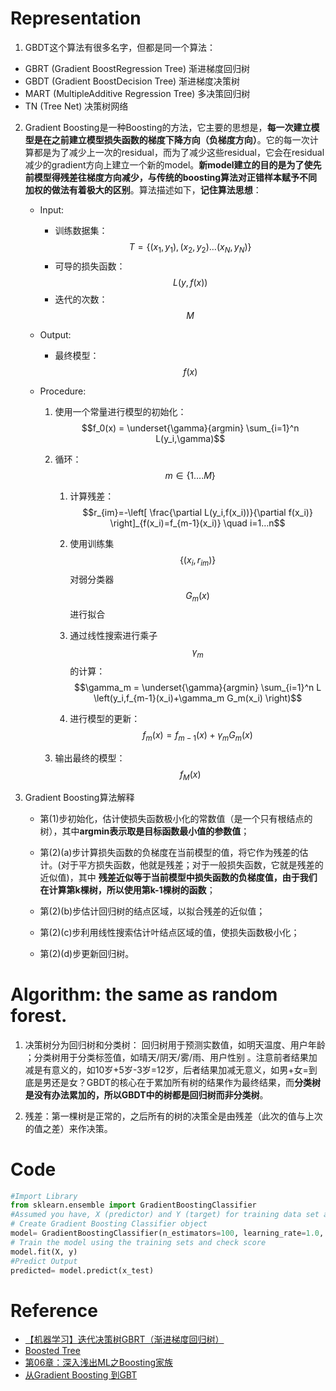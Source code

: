 # Representation

1. GBDT这个算法有很多名字，但都是同一个算法：

  * GBRT \(Gradient BoostRegression Tree\) 渐进梯度回归树
  * GBDT \(Gradient BoostDecision Tree\) 渐进梯度决策树
  * MART \(MultipleAdditive Regression Tree\) 多决策回归树
  * TN \(Tree Net\) 决策树网络

2. Gradient Boosting是一种Boosting的方法，它主要的思想是，**每一次建立模型是在之前建立模型损失函数的梯度下降方向（负梯度方向）**。它的每一次计算都是为了减少上一次的residual，而为了减少这些residual，它会在residual减少的gradient方向上建立一个新的model。**新model建立的目的是为了使先前模型得残差往梯度方向减少，与传统的boosting算法对正错样本赋予不同加权的做法有着极大的区别**。算法描述如下，**记住算法思想**：

    - Input:

        * 训练数据集：$$T=\{(x_1,y_1),(x_2,y_2)…(x_N,y_N)\}$$
        * 可导的损失函数：$$L(y,f(x))$$
        * 迭代的次数：$$M$$

    - Output:

        * 最终模型：$$f(x)$$

    - Procedure:

        1. 使用一个常量进行模型的初始化：$$f_0(x) = \underset{\gamma}{argmin} \sum_{i=1}^n L(y_i,\gamma)$$

        2. 循环：$$m \in \{1….M\}$$

            1. 计算残差：$$r_{im}=-\left[ \frac{\partial L(y_i,f(x_i))}{\partial f(x_i)}  \right]_{f(x_i)=f_{m-1}(x_i)} \quad i=1…n$$

            2. 使用训练集$$\{(x_i,r_{im})\}$$对弱分类器$$G_m(x)$$进行拟合

            3. 通过线性搜索进行乘子$$\gamma_m$$的计算：$$\gamma_m = \underset{\gamma}{argmin} \sum_{i=1}^n L \left(y_i,f_{m-1}(x_i)+\gamma_m G_m(x_i) \right)$$

            4. 进行模型的更新：$$f_m(x) = f_{m-1}(x)+\gamma_m G_m(x)$$

        3. 输出最终的模型：$$f_M(x)$$

3. Gradient Boosting算法解释

    - 第(1)步初始化，估计使损失函数极小化的常数值（是一个只有根结点的树），其中**argmin表示取是目标函数最小值的参数值**；

    - 第(2)(a)步计算损失函数的负梯度在当前模型的值，将它作为残差的估计。(对于平方损失函数，他就是残差；对于一般损失函数，它就是残差的近似值)，其中**残差近似等于当前模型中损失函数的负梯度值，由于我们在计算第k棵树，所以使用第k-1棵树的函数**；
    - 第(2)(b)步估计回归树的结点区域，以拟合残差的近似值；
    - 第(2)(c)步利用线性搜索估计叶结点区域的值，使损失函数极小化；
    - 第(2)(d)步更新回归树。


# Algorithm: the same as random forest.

1. 决策树分为回归树和分类树：
  回归树用于预测实数值，如明天温度、用户年龄
  ；分类树用于分类标签值，如晴天\/阴天\/雾\/雨、用户性别
  。注意前者结果加减是有意义的，如10岁+5岁-3岁=12岁，后者结果加减无意义，如男+女=到底是男还是女？GBDT的核心在于累加所有树的结果作为最终结果，而**分类树是没有办法累加的，所以GBDT中的树都是回归树而非分类树**。

2. 残差：第一棵树是正常的，之后所有的树的决策全是由残差（此次的值与上次的值之差）来作决策。


# Code

```python
#Import Library
from sklearn.ensemble import GradientBoostingClassifier
#Assumed you have, X (predictor) and Y (target) for training data set and x_test(predictor) of test_dataset
# Create Gradient Boosting Classifier object
model= GradientBoostingClassifier(n_estimators=100, learning_rate=1.0, max_depth=1, random_state=0)
# Train the model using the training sets and check score
model.fit(X, y)
#Predict Output
predicted= model.predict(x_test)
```

# Reference

* [【机器学习】迭代决策树GBRT（渐进梯度回归树）](http://blog.csdn.net/dianacody/article/details/40688783)
* [Boosted Tree](http://www.52cs.org/?p=429)
* [第06章：深入浅出ML之Boosting家族](http://www.52caml.com/head_first_ml/ml-chapter6-boosting-family/)
* [从Gradient Boosting 到GBT](http://kubicode.me/2016/04/24/Machine%20Learning/From-Gradient-Boosting-to-GBT/)

